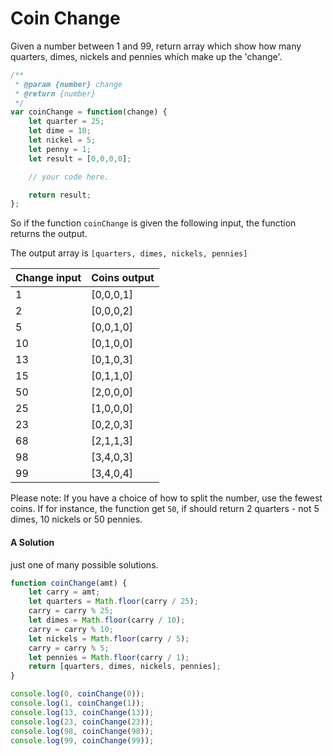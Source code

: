 # Coin Change

Given a number between 1 and 99, return array which show how many quarters, dimes, nickels and pennies which make up the 'change'.


```javascript
/**
 * @param {number} change
 * @return {number}
 */
var coinChange = function(change) {
    let quarter = 25;
    let dime = 10;
    let nickel = 5;
    let penny = 1;
    let result = [0,0,0,0];

    // your code here.

    return result;
};
```

So if the function `coinChange` is given the following input, the function returns the output.

The output array is 
`[quarters, dimes, nickels, pennies]`

|Change input|Coins output|
|---|---|
|1|[0,0,0,1]|
|2|[0,0,0,2]|
|5|[0,0,1,0]|
|10|[0,1,0,0]|
|13|[0,1,0,3]|
|15|[0,1,1,0]|
|50|[2,0,0,0]|
|25|[1,0,0,0]|
|23|[0,2,0,3]|
|68|[2,1,1,3]|
|98|[3,4,0,3]|
|99|[3,4,0,4]|

Please note: If you have a choice of how to split the number, use the fewest coins. If for instance, the function get `50`, if should return 2 quarters - not 5 dimes, 10 nickels or 50 pennies.

#### A Solution

just one of many possible solutions.

```javascript
function coinChange(amt) {
    let carry = amt;
    let quarters = Math.floor(carry / 25);
    carry = carry % 25;
    let dimes = Math.floor(carry / 10);
    carry = carry % 10;
    let nickels = Math.floor(carry / 5);
    carry = carry % 5;
    let pennies = Math.floor(carry / 1);
    return [quarters, dimes, nickels, pennies];
}

console.log(0, coinChange(0));
console.log(1, coinChange(1));
console.log(13, coinChange(13));
console.log(23, coinChange(23));
console.log(98, coinChange(98));
console.log(99, coinChange(99));
```